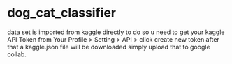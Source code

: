 # dog_cat_classifier 

data set is imported from kaggle directly to do so u need to get your kaggle API Token from Your Profile > Setting > API > click create new token 
after that a kaggle.json file will be downloaded simply upload that to google collab.

